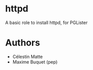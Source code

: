 # httpd

A basic role to install httpd, for PGLister

# Authors
- Célestin Matte
- Maxime Buquet (pep)
